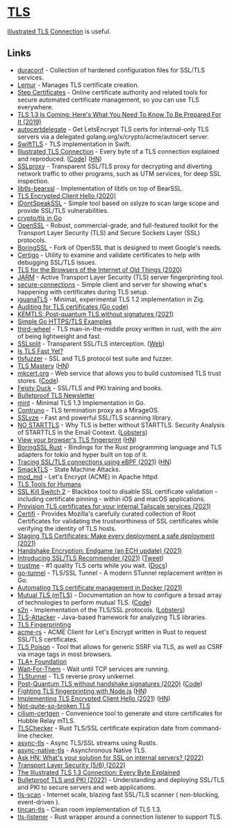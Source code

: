 # [TLS](https://en.wikipedia.org/wiki/Transport_Layer_Security)

[Illustrated TLS Connection](https://tls.ulfheim.net/) is useful.

## Links

- [duraconf](https://github.com/ioerror/duraconf) - Collection of hardened configuration files for SSL/TLS services.
- [Lemur](https://github.com/Netflix/lemur) - Manages TLS certificate creation.
- [Step Certificates](https://github.com/smallstep/certificates) - Online certificate authority and related tools for secure automated certificate management, so you can use TLS everywhere.
- [TLS 1.3 Is Coming: Here's What You Need To Know To Be Prepared For It (2019)](https://www.forbes.com/sites/forbestechcouncil/2019/12/10/tls-1-3-is-coming-heres-what-you-need-to-know-to-be-prepared-for-it/)
- [autocertdelegate](https://github.com/bradfitz/autocertdelegate) - Get LetsEncrypt TLS certs for internal-only TLS servers via a delegated golang.org/x/crypto/acme/autocert server.
- [SwiftTLS](https://github.com/nsc/SwiftTLS) - TLS implementation in Swift.
- [Illustrated TLS Connection](https://tls.ulfheim.net/) - Every byte of a TLS connection explained and reproduced. ([Code](https://github.com/syncsynchalt/illustrated-tls)) ([HN](https://news.ycombinator.com/item?id=24167873))
- [SSLproxy](https://github.com/sonertari/SSLproxy) - Transparent SSL/TLS proxy for decrypting and diverting network traffic to other programs, such as UTM services, for deep SSL inspection.
- [libtls-bearssl](https://sr.ht/%7Emcf/libtls-bearssl/) - Implementation of libtls on top of BearSSL.
- [TLS Encrypted Client Hello (2020)](https://tlswg.org/draft-ietf-tls-esni/draft-ietf-tls-esni.html)
- [IDontSpeakSSL](https://github.com/BishopFox/IDontSpeakSSL) - Simple tool based on sslyze to scan large scope and provide SSL/TLS vulnerabilities.
- [crypto/tls in Go](https://github.com/cloudflare/tls-tris)
- [OpenSSL](https://www.openssl.org/) - Robust, commercial-grade, and full-featured toolkit for the Transport Layer Security (TLS) and Secure Sockets Layer (SSL) protocols.
- [BoringSSL](https://github.com/google/boringssl) - Fork of OpenSSL that is designed to meet Google's needs.
- [Certigo](https://github.com/square/certigo) - Utility to examine and validate certificates to help with debugging SSL/TLS issues.
- [TLS for the Browsers of the Internet of Old Things (2020)](https://oldvcr.blogspot.com/2020/11/fun-with-crypto-ancienne-tls-for.html)
- [JARM](https://github.com/salesforce/jarm) - Active Transport Layer Security (TLS) server fingerprinting tool.
- [secure-connections](https://github.com/lizrice/secure-connections) - Simple client and server for showing what's happening with certificates during TLS setup.
- [iguanaTLS](https://github.com/alexnask/iguanaTLS) - Minimal, experimental TLS 1.2 implementation in Zig.
- [Auditing for TLS certificates (Go code)](https://github.com/google/certificate-transparency-go)
- [KEMTLS: Post-quantum TLS without signatures (2021)](https://blog.cloudflare.com/kemtls-post-quantum-tls-without-signatures/)
- [Simple Go HTTPS/TLS Examples](https://github.com/denji/golang-tls)
- [third-wheel](https://github.com/campbellC/third-wheel) - TLS man-in-the-middle proxy written in rust, with the aim of being lightweight and fast.
- [SSLsplit](https://github.com/droe/sslsplit) - Transparent SSL/TLS interception. ([Web](https://www.roe.ch/SSLsplit))
- [Is TLS Fast Yet?](https://istlsfastyet.com/)
- [tlsfuzzer](https://github.com/tlsfuzzer/tlsfuzzer) - SSL and TLS protocol test suite and fuzzer.
- [TLS Mastery](https://mwl.io/nonfiction/networking#tls) ([HN](https://news.ycombinator.com/item?id=26760032))
- [mkcert.org](https://mkcert.org/) - Web service that allows you to build customised TLS trust stores. ([Code](https://github.com/Lukasa/mkcert))
- [Feisty Duck](https://www.feistyduck.com/) - SSL/TLS and PKI training and books.
- [Bulletproof TLS Newsletter](https://www.feistyduck.com/bulletproof-tls-newsletter/)
- [mint](https://github.com/bifurcation/mint) - Minimal TLS 1.3 Implementation in Go.
- [Contruno](https://github.com/dinosaure/contruno) - TLS termination proxy as a MirageOS.
- [SSLyze](https://github.com/nabla-c0d3/sslyze) - Fast and powerful SSL/TLS scanning library.
- [NO STARTTLS](https://nostarttls.secvuln.info/) - Why TLS is better without STARTTLS. Security Analysis of STARTTLS in the Email Context. ([Lobsters](https://lobste.rs/s/nufm9m/no_starttls))
- [View your browser's TLS fingerprint](https://tlsfingerprint.io/) ([HN](https://news.ycombinator.com/item?id=28251700))
- [BoringSSL Rust](https://github.com/cloudflare/boring) - Bindings for the Rust programming language and TLS adapters for tokio and hyper built on top of it.
- [Tracing SSL/TLS connections using eBPF (2021)](https://blog.px.dev/ebpf-openssl-tracing/) ([HN](https://news.ycombinator.com/item?id=28554754))
- [SmackTLS](https://www.smacktls.com/) - State Machine Attacks.
- [mod_md](https://github.com/icing/mod_md) - Let's Encrypt (ACME) in Apache httpd.
- [TLS Tools for Humans](https://github.com/Brcrwilliams/tlstools)
- [SSL Kill Switch 2](https://github.com/nabla-c0d3/ssl-kill-switch2) - Blackbox tool to disable SSL certificate validation - including certificate pinning - within iOS and macOS applications.
- [Provision TLS certificates for your internal Tailscale services (2021)](https://tailscale.com/blog/tls-certs/)
- [Certifi](https://github.com/certifi/python-certifi) - Provides Mozilla's carefully curated collection of Root Certificates for validating the trustworthiness of SSL certificates while verifying the identity of TLS hosts.
- [Staging TLS Certificates: Make every deployment a safe deployment (2021)](https://blog.cloudflare.com/staging-tls-certificate-every-deployment-safe-deployment/)
- [Handshake Encryption: Endgame (an ECH update) (2021)](https://blog.cloudflare.com/handshake-encryption-endgame-an-ech-update/)
- [Introducing SSL/TLS Recommender (2021)](https://blog.cloudflare.com/ssl-tls-recommender/) ([Tweet](https://twitter.com/paraacha/status/1448899607602384902))
- [trustme](https://github.com/python-trio/trustme) - #1 quality TLS certs while you wait. ([Docs](https://trustme.readthedocs.io/en/latest/))
- [go-tunnel](https://github.com/opencoff/go-tunnel) - TLS/SSL Tunnel - A modern STunnel replacement written in Go.
- [Automating TLS certificate management in Docker (2021)](https://smallstep.com/blog/automate-docker-ssl-tls-certificates/)
- [Mutual TLS (mTLS)](https://smallstep.com/hello-mtls) - Documentation on how to configure a broad array of technologies to perform mutual TLS. ([Code](https://github.com/smallstep/hello-mtls))
- [s2n](https://github.com/aws/s2n-tls) - Implementation of the TLS/SSL protocols. ([Lobsters](https://lobste.rs/s/i1jdij/aws_s_implementation_tls_ssl))
- [TLS-Attacker](https://github.com/tls-attacker/TLS-Attacker) - Java-based framework for analyzing TLS libraries.
- [TLS Fingerprinting](https://github.com/LeeBrotherston/tls-fingerprinting)
- [acme-rs](https://github.com/kariustobias/acme-rs) - ACME Client for Let's Encrypt written in Rust to request SSL/TLS certificates.
- [TLS Poison](https://github.com/jmdx/TLS-poison) - Tool that allows for generic SSRF via TLS, as well as CSRF via image tags in most browsers.
- [TLA+ Foundation](https://github.com/tlaplus/foundation)
- [Wait-For-Them](https://github.com/shenek/wait-for-them) - Wait until TCP services are running.
- [TLStunnel](https://github.com/roburio/tlstunnel) - TLS reverse proxy unikernel.
- [Post-Quantum TLS without handshake signatures (2020)](https://thomwiggers.nl/publication/kemtls/) ([Code](https://github.com/thomwiggers/kemtls-experiment))
- [Fighting TLS fingerprinting with Node.js](https://httptoolkit.tech/blog/tls-fingerprinting-node-js/) ([HN](https://news.ycombinator.com/item?id=29472624))
- [Implementing TLS Encrypted Client Hello (2021)](https://guardianproject.info/2021/11/30/implementing-tls-encrypted-client-hello/) ([HN](https://news.ycombinator.com/item?id=29530811))
- [Not-quite-so-broken TLS](https://nqsb.io/)
- [cilium-certgen](https://github.com/cilium/certgen) - Convenience tool to generate and store certificates for Hubble Relay mTLS.
- [TLSChecker](https://github.com/jbovet/tlschecker) - Rust TLS/SSL certificate expiration date from command-line checker.
- [async-tls](https://github.com/async-rs/async-tls) - Async TLS/SSL streams using Rustls.
- [async-native-tls](https://github.com/async-email/async-native-tls) - Asynchronous Native TLS.
- [Ask HN: What's your solution for SSL on internal servers? (2022)](https://news.ycombinator.com/item?id=30272101)
- [Transport Layer Security (5/6) (2022)](https://blog.bithole.dev/tls.html)
- [The Illustrated TLS 1.3 Connection: Every Byte Explained](https://tls13.ulfheim.net/)
- [Bulletproof TLS and PKI (2022)](https://www.feistyduck.com/books/bulletproof-tls-and-pki/) - Understanding and deploying SSL/TLS and PKI to secure servers and web applications.
- [tls-scan](https://github.com/prbinu/tls-scan) - Internet scale, blazing fast SSL/TLS scanner ( non-blocking, event-driven ).
- [tincan-tls](https://github.com/syncsynchalt/tincan-tls) - Clean room implementation of TLS 1.3.
- [tls-listener](https://github.com/tmccombs/tls-listener) - Rust wrapper around a connection listener to support TLS.